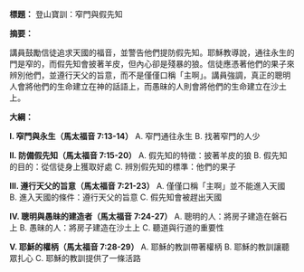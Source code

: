 **標題：** 登山寶訓：窄門與假先知

**摘要：**

講員鼓勵信徒追求天國的福音，並警告他們提防假先知。耶穌教導說，通往永生的門是窄的，而假先知會披著羊皮，但內心卻是殘暴的狼。信徒應憑著他們的果子來辨別他們，並遵行天父的旨意，而不是僅僅口稱「主啊」。講員強調，真正的聰明人會將他們的生命建立在神的話語上，而愚昧的人則會將他們的生命建立在沙土上。

**大綱：**

**I. 窄門與永生（馬太福音 7:13-14）**
    A. 窄門通往永生
    B. 找著窄門的人少

**II. 防備假先知（馬太福音 7:15-20）**
    A. 假先知的特徵：披著羊皮的狼
    B. 假先知的目的：從信徒身上獲取好處
    C. 辨別假先知的標準：他們的果子

**III. 遵行天父的旨意（馬太福音 7:21-23）**
    A. 僅僅口稱「主啊」並不能進入天國
    B. 進入天國的條件：遵行天父的旨意
    C. 假先知會被趕出天國

**IV. 聰明與愚昧的建造者（馬太福音 7:24-27）**
    A. 聰明的人：將房子建造在磐石上
    B. 愚昧的人：將房子建造在沙土上
    C. 聽道與行道的重要性

**V. 耶穌的權柄（馬太福音 7:28-29）**
    A. 耶穌的教訓帶著權柄
    B. 耶穌的教訓讓聽眾扎心
    C. 耶穌的教訓提供了一條活路
